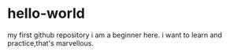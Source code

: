 # hello-world
my first github repository
i am a beginner here.
i want to learn and practice,that's marvellous.
